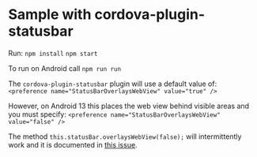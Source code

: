 # Sample with cordova-plugin-statusbar

Run:
`npm install`
`npm start`

To run on Android call `npm run run`

The `cordova-plugin-statusbar` plugin will use a default value of:
`<preference name="StatusBarOverlaysWebView" value="true" />`

However, on Android 13 this places the web view behind visible areas and you must specify:
`<preference name="StatusBarOverlaysWebView" value="false" />`

The method `this.statusBar.overlaysWebView(false);` will intermittently work and it is documented in [this issue](https://github.com/apache/cordova-plugin-statusbar/issues/158).
